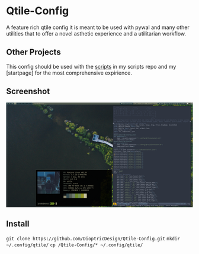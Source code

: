 # Qtile-Config
A feature rich qtile config it is meant to be used with pywal and many other utilities that to offer a novel asthetic experience and a utilitarian workflow. 
## Other Projects
This config should be used with the [scripts](https://github.com/DioptricDesign/scripts) in my scripts repo and my [startpage] for the most comprehensive expirience.
## Screenshot
![qtile config](screens/2020-08-23-131058_1920x1080_scrot.png)
## Install
`git clone https://github.com/DioptricDesign/Qtile-Config.git`
`mkdir ~/.config/qtile/`
`cp /Qtile-Config/* ~/.config/qtile/`
